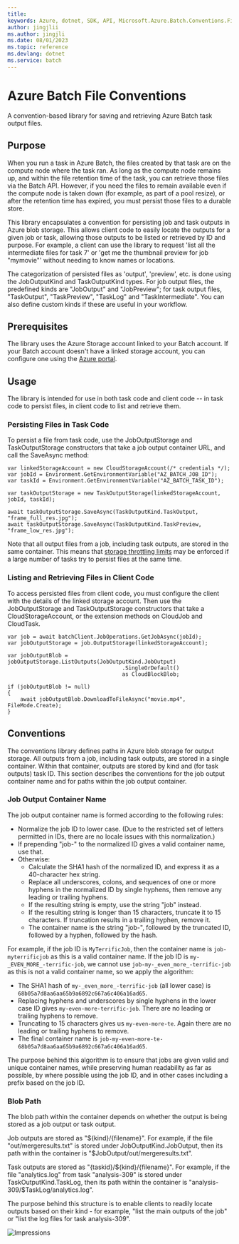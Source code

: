 ```yaml
---
title: 
keywords: Azure, dotnet, SDK, API, Microsoft.Azure.Batch.Conventions.Files, batch
author: jingjlii
ms.author: jingjli
ms.date: 08/01/2023
ms.topic: reference
ms.devlang: dotnet
ms.service: batch
---
```

# Azure Batch File Conventions

A convention-based library for saving and retrieving Azure Batch task output files.

## Purpose

When you run a task in Azure Batch, the files created by that task are on the
compute node where the task ran.  As long as the compute node remains up, and within
the file retention time of the task, you can retrieve those files via the Batch API.
However, if you need the files to remain available even if the compute node is taken
down (for example, as part of a pool resize), or after the retention time has expired,
you must persist those files to a durable store.

This library encapsulates a convention for persisting job and task outputs in Azure blob
storage.  This allows client code to easily locate the outputs for a given job or
task, allowing those outputs to be listed or retrieved by ID and purpose.  For example,
a client can use the library to request 'list all the intermediate files for task 7'
or 'get me the thumbnail preview for job "mymovie"' without needing to know names or locations.

The categorization of persisted files as 'output', 'preview', etc. is done using the
JobOutputKind and TaskOutputKind types.  For job output files, the predefined kinds
are "JobOutput" and "JobPreview"; for task output files, "TaskOutput", "TaskPreview",
"TaskLog" and "TaskIntermediate".  You can also define custom kinds if these
are useful in your workflow.

## Prerequisites

The library uses the Azure Storage account linked to your Batch account.  If your Batch account
doesn't have a linked storage account, you can configure one using the [Azure portal](https://portal.azure.com).

## Usage

The library is intended for use in both task code and client code -- in task code to
persist files, in client code to list and retrieve them.

### Persisting Files in Task Code

To persist a file from task code, use the JobOutputStorage and TaskOutputStorage
constructors that take a job output container URL, and call the SaveAsync method:

    var linkedStorageAccount = new CloudStorageAccount(/* credentials */);
    var jobId = Environment.GetEnvironmentVariable("AZ_BATCH_JOB_ID");
    var taskId = Environment.GetEnvironmentVariable("AZ_BATCH_TASK_ID");
    
    var taskOutputStorage = new TaskOutputStorage(linkedStorageAccount, jobId, taskId);
    
    await taskOutputStorage.SaveAsync(TaskOutputKind.TaskOutput, "frame_full_res.jpg");
    await taskOutputStorage.SaveAsync(TaskOutputKind.TaskPreview, "frame_low_res.jpg");
    
Note that all output files from a job, including task outputs, are stored in the same container. This means that
[storage throttling limits](https://azure.microsoft.com/documentation/articles/storage-performance-checklist/#blobs)
may be enforced if a large number of tasks try to persist files at the same time. 

### Listing and Retrieving Files in Client Code

To access persisted files from client code, you must configure the client with
the details of the linked storage account.  Then use the JobOutputStorage and
TaskOutputStorage constructors that take a CloudStorageAccount, or the extension
methods on CloudJob and CloudTask.

    var job = await batchClient.JobOperations.GetJobAsync(jobId);
    var jobOutputStorage = job.OutputStorage(linkedStorageAccount);

    var jobOutputBlob = jobOutputStorage.ListOutputs(JobOutputKind.JobOutput)
                                        .SingleOrDefault()
                                        as CloudBlockBlob;

    if (jobOutputBlob != null)
    {
        await jobOutputBlob.DownloadToFileAsync("movie.mp4", FileMode.Create);
    }

## Conventions

The conventions library defines paths in Azure blob storage for output storage.
All outputs from a job, including task outputs, are stored in a single container.
Within that container, outputs are stored by kind and (for task outputs) task ID.
This section describes the conventions for the job output container name and for
paths within the job output container.

### Job Output Container Name

The job output container name is formed according to the following rules:

* Normalize the job ID to lower case. (Due to the restricted set of letters
  permitted in IDs, there are no locale issues with this normalization.)
* If prepending "job-" to the normalized ID gives a valid container name,
  use that.
* Otherwise:
  * Calculate the SHA1 hash of the normalized ID, and express it
    as a 40-character hex string.
  * Replace all underscores, colons, and sequences of one or more hyphens in 
    the normalized ID by single hyphens, then remove any leading or trailing
    hyphens.
  * If the resulting string is empty, use the string "job" instead.
  * If the resulting string is longer than 15 characters, truncate it
    to 15 characters. If truncation results in a trailing hyphen, remove
	it.
  * The container name is the string "job-", followed by the truncated
    ID, followed by a hyphen, followed by the hash.

For example, if the job ID is `MyTerrificJob`, then the container name is
`job-myterrificjob` as this is a valid container name. If the job ID is
`my-_EVEN_MORE_-terrific-job`, we cannot use `job-my-_even_more_-terrific-job`
as this is not a valid container name, so we apply the algorithm:

* The SHA1 hash of `my-_even_more_-terrific-job` (all lower case) is
  `68b05a7d8aa6aa65b9a6892c667a6c406a16ad65`.
* Replacing hyphens and underscores by single hyphens in the lower case
  ID gives `my-even-more-terrific-job`. There are no leading or trailing
  hyphens to remove.
* Truncating to 15 characters gives us `my-even-more-te`. Again there are
  no leading or trailing hyphens to remove.
* The final container name is `job-my-even-more-te-68b05a7d8aa6aa65b9a6892c667a6c406a16ad65`.

The purpose behind this algorithm is to ensure that jobs are given valid and
unique container names, while preserving human readability as far as possible,
by where possible using the job ID, and in other cases including a prefix
based on the job ID.

### Blob Path

The blob path within the container depends on whether the output is being stored
as a job output or task output.

Job outputs are stored as "${kind}/{filename}".  For example, if the file
"out/mergeresults.txt" is stored under JobOutputKind.JobOutput, then its path
within the container is "$JobOutput/out/mergeresults.txt".

Task outputs are stored as "{taskid}/${kind}/{filename}".  For example, if
the file "analytics.log" from task "analysis-309" is stored under TaskOutputKind.TaskLog,
then its path within the container is "analysis-309/$TaskLog/analytics.log".

The purpose behind this structure is to enable clients to readily locate
outputs based on their kind - for example, "list the main outputs of the job"
or "list the log files for task analysis-309".


![Impressions](https://azure-sdk-impressions.azurewebsites.net/api/impressions/azure-sdk-for-net%2Fsdk%2Fbatch%2FMicrosoft.Azure.Batch.Conventions.Files%2FREADME.png)

